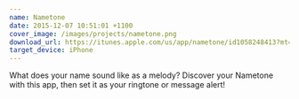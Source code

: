 ```yaml
---
name: Nametone
date: 2015-12-07 10:51:01 +1100
cover_image: /images/projects/nametone.png
download_url: https://itunes.apple.com/us/app/nametone/id1058248413?mt=8
target_device: iPhone
---
```


What does your name sound like as a melody? Discover your Nametone with this app, then set it as your ringtone or message alert!